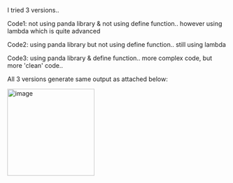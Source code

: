 I tried 3 versions..

Code1: not using panda library & not using define function.. however using lambda which is quite advanced

Code2: using panda library but not using define function.. still using lambda

Code3: using panda library & define function.. more complex code, but more 'clean' code.. 

All 3 versions generate same output as attached below:

<img width="199" alt="image" src="https://github.com/user-attachments/assets/bcabf90e-1152-43c0-8f77-9b36c7df883b" />
